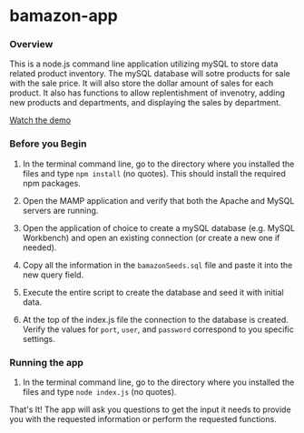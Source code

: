 # bamazon-app

### Overview

This is a node.js command line application utilizing mySQL to store data related product inventory. The mySQL database will sotre products for sale with the sale price. It will also store the dollar amount of sales for each product. It also has functions to allow replentishment of invenotry, adding new products and departments, and displaying the sales by department.

[Watch the demo](bamazon_demo.mp4)

### Before you Begin

1. In the terminal command line, go to the directory where you installed the files and type `npm install` (no quotes).  This should install the required npm packages.

2. Open the MAMP application and verify that both the Apache and MySQL servers are running.

3. Open the application of choice to create a mySQL database (e.g. MySQL Workbench) and open an existing connection (or create a new one if needed).

4. Copy all the information in the `bamazonSeeds.sql` file and paste it into the new query field.

5. Execute the entire script to create the database and seed it with initial data.

6. At the top of the index.js file the connection to the database is created. Verify the values for `port`, `user`, and `password` correspond to you specific settings.

### Running the app

1. In the terminal command line, go to the directory where you installed the files and type `node index.js` (no quotes).

That's It! The app will ask you questions to get the input it needs to provide you with the requested information or perform the requested functions.